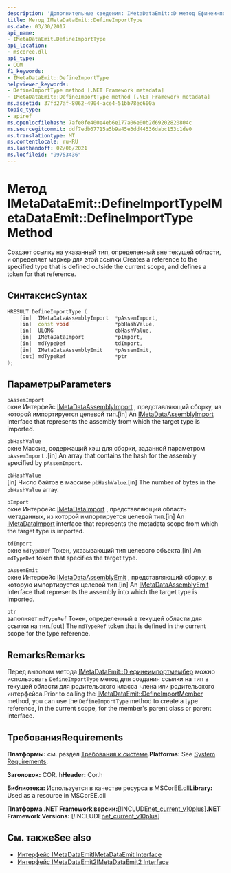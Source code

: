 ```yaml
---
description: 'Дополнительные сведения: IMetaDataEmit::D метод Ефинеимпорттипе'
title: Метод IMetaDataEmit::DefineImportType
ms.date: 03/30/2017
api_name:
- IMetaDataEmit.DefineImportType
api_location:
- mscoree.dll
api_type:
- COM
f1_keywords:
- IMetaDataEmit::DefineImportType
helpviewer_keywords:
- DefineImportType method [.NET Framework metadata]
- IMetaDataEmit::DefineImportType method [.NET Framework metadata]
ms.assetid: 37fd27af-8062-4904-ace4-51bb78ec600a
topic_type:
- apiref
ms.openlocfilehash: 7afe0fe400e4eb6e177a06e00b2d69202820804c
ms.sourcegitcommit: ddf7edb67715a5b9a45e3dd44536dabc153c1de0
ms.translationtype: MT
ms.contentlocale: ru-RU
ms.lasthandoff: 02/06/2021
ms.locfileid: "99753436"
---
```

# <a name="imetadataemitdefineimporttype-method"></a><span data-ttu-id="f91ad-103">Метод IMetaDataEmit::DefineImportType</span><span class="sxs-lookup"><span data-stu-id="f91ad-103">IMetaDataEmit::DefineImportType Method</span></span>

<span data-ttu-id="f91ad-104">Создает ссылку на указанный тип, определенный вне текущей области, и определяет маркер для этой ссылки.</span><span class="sxs-lookup"><span data-stu-id="f91ad-104">Creates a reference to the specified type that is defined outside the current scope, and defines a token for that reference.</span></span>  
  
## <a name="syntax"></a><span data-ttu-id="f91ad-105">Синтаксис</span><span class="sxs-lookup"><span data-stu-id="f91ad-105">Syntax</span></span>  
  
```cpp  
HRESULT DefineImportType (
    [in]  IMetaDataAssemblyImport  *pAssemImport,
    [in]  const void               *pbHashValue,
    [in]  ULONG                    cbHashValue,
    [in]  IMetaDataImport          *pImport,
    [in]  mdTypeDef                tdImport,
    [in]  IMetaDataAssemblyEmit    *pAssemEmit,
    [out] mdTypeRef                *ptr  
);  
```  
  
## <a name="parameters"></a><span data-ttu-id="f91ad-106">Параметры</span><span class="sxs-lookup"><span data-stu-id="f91ad-106">Parameters</span></span>  

 `pAssemImport`  
 <span data-ttu-id="f91ad-107">окне Интерфейс [IMetaDataAssemblyImport](imetadataassemblyimport-interface.md) , представляющий сборку, из которой импортируется целевой тип.</span><span class="sxs-lookup"><span data-stu-id="f91ad-107">[in] An [IMetaDataAssemblyImport](imetadataassemblyimport-interface.md) interface that represents the assembly from which the target type is imported.</span></span>  
  
 `pbHashValue`  
 <span data-ttu-id="f91ad-108">окне Массив, содержащий хэш для сборки, заданной параметром `pAssemImport` .</span><span class="sxs-lookup"><span data-stu-id="f91ad-108">[in] An array that contains the hash for the assembly specified by `pAssemImport`.</span></span>  
  
 `cbHashValue`  
 <span data-ttu-id="f91ad-109">[in] Число байтов в массиве `pbHashValue`.</span><span class="sxs-lookup"><span data-stu-id="f91ad-109">[in] The number of bytes in the `pbHashValue` array.</span></span>  
  
 `pImport`  
 <span data-ttu-id="f91ad-110">окне Интерфейс [IMetaDataImport](imetadataimport-interface.md) , представляющий область метаданных, из которой импортируется целевой тип.</span><span class="sxs-lookup"><span data-stu-id="f91ad-110">[in] An [IMetaDataImport](imetadataimport-interface.md) interface that represents the metadata scope from which the target type is imported.</span></span>  
  
 `tdImport`  
 <span data-ttu-id="f91ad-111">окне `mdTypeDef` Токен, указывающий тип целевого объекта.</span><span class="sxs-lookup"><span data-stu-id="f91ad-111">[in] An `mdTypeDef` token that specifies the target type.</span></span>  
  
 `pAssemEmit`  
 <span data-ttu-id="f91ad-112">окне Интерфейс [IMetaDataAssemblyEmit](imetadataassemblyemit-interface.md) , представляющий сборку, в которую импортируется целевой тип.</span><span class="sxs-lookup"><span data-stu-id="f91ad-112">[in] An [IMetaDataAssemblyEmit](imetadataassemblyemit-interface.md) interface that represents the assembly into which the target type is imported.</span></span>  
  
 `ptr`  
 <span data-ttu-id="f91ad-113">заполняет `mdTypeRef` Токен, определенный в текущей области для ссылки на тип.</span><span class="sxs-lookup"><span data-stu-id="f91ad-113">[out] The `mdTypeRef` token that is defined in the current scope for the type reference.</span></span>  
  
## <a name="remarks"></a><span data-ttu-id="f91ad-114">Remarks</span><span class="sxs-lookup"><span data-stu-id="f91ad-114">Remarks</span></span>  

 <span data-ttu-id="f91ad-115">Перед вызовом метода [IMetaDataEmit::D ефинеимпортмембер](imetadataemit-defineimportmember-method.md) можно использовать `DefineImportType` метод для создания ссылки на тип в текущей области для родительского класса члена или родительского интерфейса.</span><span class="sxs-lookup"><span data-stu-id="f91ad-115">Prior to calling the [IMetaDataEmit::DefineImportMember](imetadataemit-defineimportmember-method.md) method, you can use the `DefineImportType` method to create a type reference, in the current scope, for the member's parent class or parent interface.</span></span>  
  
## <a name="requirements"></a><span data-ttu-id="f91ad-116">Требования</span><span class="sxs-lookup"><span data-stu-id="f91ad-116">Requirements</span></span>  

 <span data-ttu-id="f91ad-117">**Платформы:** см. раздел [Требования к системе](../../get-started/system-requirements.md).</span><span class="sxs-lookup"><span data-stu-id="f91ad-117">**Platforms:** See [System Requirements](../../get-started/system-requirements.md).</span></span>  
  
 <span data-ttu-id="f91ad-118">**Заголовок:** COR. h</span><span class="sxs-lookup"><span data-stu-id="f91ad-118">**Header:** Cor.h</span></span>  
  
 <span data-ttu-id="f91ad-119">**Библиотека:** Используется в качестве ресурса в MSCorEE.dll</span><span class="sxs-lookup"><span data-stu-id="f91ad-119">**Library:** Used as a resource in MSCorEE.dll</span></span>  
  
 <span data-ttu-id="f91ad-120">**Платформа .NET Framework версии:**[!INCLUDE[net_current_v10plus](../../../../includes/net-current-v10plus-md.md)]</span><span class="sxs-lookup"><span data-stu-id="f91ad-120">**.NET Framework Versions:** [!INCLUDE[net_current_v10plus](../../../../includes/net-current-v10plus-md.md)]</span></span>  
  
## <a name="see-also"></a><span data-ttu-id="f91ad-121">См. также</span><span class="sxs-lookup"><span data-stu-id="f91ad-121">See also</span></span>

- [<span data-ttu-id="f91ad-122">Интерфейс IMetaDataEmit</span><span class="sxs-lookup"><span data-stu-id="f91ad-122">IMetaDataEmit Interface</span></span>](imetadataemit-interface.md)
- [<span data-ttu-id="f91ad-123">Интерфейс IMetaDataEmit2</span><span class="sxs-lookup"><span data-stu-id="f91ad-123">IMetaDataEmit2 Interface</span></span>](imetadataemit2-interface.md)
